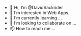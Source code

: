 - 👋 Hi, I’m @DavidSackrider
- 👀 I’m interested in Web Apps.
- 🌱 I’m currently learning ...
- 💞️ I’m looking to collaborate on ...
- 📫 How to reach me ...

<!---
DavidSackrider/DavidSackrider is a ✨ special ✨ repository because its `README.md` (this file) appears on your GitHub profile.
You can click the Preview link to take a look at your changes.
--->
